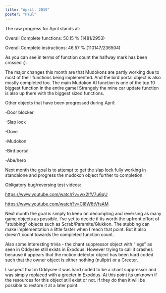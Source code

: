 ```yaml
---
title: "April, 2019"
poster: "Paul"
---
```


The raw progress for April stands at:

Overall Complete functions: 50.15 % (1481/2953)

Overall Complete instructions: 46.57 % (110147/236504)


As you can see in terms of function count the halfway mark has been crossed :). 


The major changes this month are that Mudokons are partly working due to most of their functions being implemented. And the bird portal object is also mostly completed too. The main Mudokon AI function is one of the top 10 biggest function in the entire game! Strangely the mine car update function is also up there with the biggest sized functions.


Other objects that have been progressed during April:


-Door blocker

-Slap lock

-Dove

-Mudokon

-Bird portal

-Abe/hero


Next month the goal is to attempt to get the slap lock fully working in standalone and progress the mudokon object further to completion.

Obligatory bug/reversing test videos:

 https://www.youtube.com/watch?v=wx2IfV7u6qU

 https://www.youtube.com/watch?v=Cl8W8tVfsAM 

Next month the goal is simply to keep on decompling and reversing as many game objects as possible. I've yet to decide if its worth the upfront effort of "stubbing" objects such as Scrab/Paramite/Glukkon. The stubbing can make implementation a little faster when I reach that point. But it also doesn't count towards the completed function count.

 Also some interesting trivia - the chant suppressor object with "legs" as seen in Oddysee still exists in Exoddus. However trying to call it crashes because it appears that the motion detector object has been hard coded such that the owner object is either nothing (nullptr) or a Greeter.

I suspect that in Oddysee it was hard coded to be a chant suppressor and was simply replaced with a greeter in Exoddus. At this point its unknown if the resources for this object still exist or not. If they do then it will be possible to restore it at a later point.

